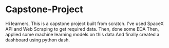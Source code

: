 # Capstone-Project
Hi learners, 
This is a capstone project built from scratch.
I've used SpaceX API and Web Scraping to get required data.
Then, done some EDA
Then, applied some machine learning models on this data
And finally created a dashboard using python dash.
